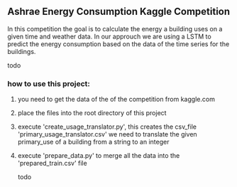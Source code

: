 ## Ashrae Energy Consumption Kaggle Competition

In this competition the goal is to calculate the energy a building uses on a given time and weather data. In our approuch we are using a LSTM to predict the energy consumption based on the data of the time series for the buildings.

todo



### how to use this project:

1. you need to get the data of the of the competition from kaggle.com

2. place the files into the root directory of this project

3. execute 'create_usage_translator.py',  this creates the csv_file 'primary_usage_translator.csv' we need to translate the given primary_use of a building from a string to an integer

4. execute 'prepare_data.py' to merge all the data into the 'prepared_train.csv' file

   todo